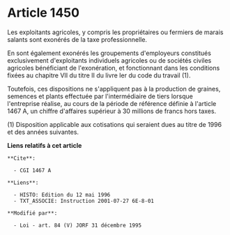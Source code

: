 # Article 1450

Les exploitants agricoles, y compris les propriétaires ou fermiers de marais salants sont exonérés de la taxe
professionnelle.

En sont également exonérés les groupements d'employeurs constitués exclusivement d'exploitants individuels agricoles ou de
sociétés civiles agricoles bénéficiant de l'exonération, et fonctionnant dans les conditions fixées au chapitre VII du titre
II du livre Ier du code du travail (1).

Toutefois, ces dispositions ne s'appliquent pas à la production de graines, semences et plants effectuée par l'intermédiaire
de tiers lorsque l'entreprise réalise, au cours de la période de référence définie à l'article 1467 A, un chiffre d'affaires
supérieur à 30 millions de francs hors taxes.

(1) Disposition applicable aux cotisations qui seraient dues au titre de 1996 et des années suivantes.

**Liens relatifs à cet article**

	**Cite**:

	  - CGI 1467 A

	**Liens**:

	  - HISTO: Edition du 12 mai 1996
	  - TXT_ASSOCIE: Instruction 2001-07-27 6E-8-01

	**Modifié par**:

	  - Loi - art. 84 (V) JORF 31 décembre 1995
